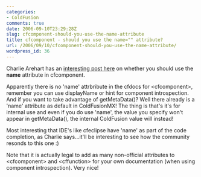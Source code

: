 ```yaml
---
categories:
- ColdFusion
comments: true
date: 2006-09-10T23:29:28Z
slug: cfcomponent-should-you-use-the-name-attribute
title: cfcomponent - should you use the name="" attribute?
url: /2006/09/10/cfcomponent-should-you-use-the-name-attribute/
wordpress_id: 36
---
```


Charlie Arehart has an [interesting post here](http://carehart.org/blog/client/index.cfm/2006/9/9/Argument_against_CFCOMPONENT_NAME) on whether you should use the **name** attribute in cfcomponent.

Apparently there is no 'name' attrbribute in the cfdocs for &lt;cfcomponent&gt;, remember you can use displayName or hint for component introspection. And if you want to take advantage of getMetaData()? Well there already is a 'name' attribute as default in ColdFusionMX! The thing is that's it's for internal use and even if you do use 'name', the value you specify won't appear in getMetaData(), the internal ColdFusion value will instead!

Most interesting that IDE's like cfeclipse have 'name' as part of the code completion, as Charlie says...it'll be interesting to see how the community resonds to this one :)

Note that it is actually legal to add as many non-official attributes to &lt;cfcomponent&gt; and &lt;cffunction&gt; for your own documentation (when using component introspection). Very nice!
